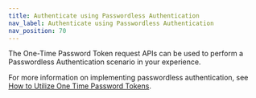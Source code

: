 ```yaml
---
title: Authenticate using Passwordless Authentication
nav_label: Authenticate using Passwordless Authentication
nav_position: 70
---
```


The One-Time Password Token request APIs can be used to perform a Passwordless Authentication scenario in your experience.

For more information on implementing passwordless authentication, see [How to Utilize One Time Password Tokens](/guides/How-To/Authentication/how-to-utilize-one-time-password-tokens).
